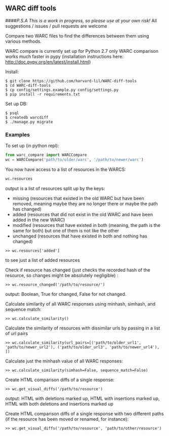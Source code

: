 ## WARC diff tools

####*P.S.A This is a work in progress, so please use at your own risk!*
All suggestions / issues / pull requests are welcome

Compare two WARC files to find the differences between them using various methods.

WARC compare is currently set up for Python 2.7 only
WARC comparison works much faster in pypy (installation instructions here: http://doc.pypy.org/en/latest/install.html)

Install:
```
$ git clone https://github.com/harvard-lil/WARC-diff-tools
$ cd WARC-diff-tools
$ cp config/settings.example.py config/settings.py
$ pip install -r requirements.txt
```


Set up DB:
```
$ psql
$ createdb warcdiff
$ ./manage.py migrate
```

### Examples
To set up (in python repl):
```python
from warc_compare import WARCCompare
wc = WARCCompare('path/to/older/warc', '/path/to/newer/warc')
```

You now have access to a list of resources in the WARCS:
```python
wc.resources
```
output is a list of resources split up by the keys:
- missing (resources that existed in the old WARC but have been removed, meaning maybe they are no longer there or maybe the path has changed)
- added (resources that did not exist in the old WARC and have been added in the new WARC)
- modified (resources that have existed in both (meaning, the path is the same for both) but one of them is not like the other
- unchanged (resources that have existed in both and nothing has changed)

```
>> wc.resources['added']
```
to see just a list of added resources

Check if resource has changed (just checks the recorded hash of the resource, so changes might be absolutely negligible) :
```
>> wc.resource_changed('/path/to/resource/')
```
output: Boolean, True for changed, False for not changed.

Calculate similarity of all WARC responses using minhash, simhash, and sequence match:
```
>> wc.calculate_similarity()
```

Calculate the similarity of resources with dissimilar urls by passing in a list of url pairs
```
>> wc.calculate_similarity(url_pairs=[('path/to/older_url1', 'path/to/newer_url2'), ('path/to/older_url3', 'path/to/newer_url4'), ])
```

Calculate just the minhash value of all WARC responses:
```
>> wc.calculate_similarity(simhash=False, sequence_match=False)
```

Create HTML comparison diffs of a single response:
```
>> wc.get_visual_diffs('/path/to/resource')
```
output: HTML with deletions marked up, HTML with insertions marked up, HTML with both deletions and insertions marked up

Create HTML comparison diffs of a single response with two different paths (if the resource has been moved or renamed, for instance):
```
>> wc.get_visual_diffs('/path/to/resource', 'path/to/other/resource')
```




